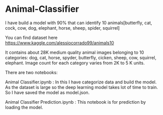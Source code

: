 # Animal-Classifier
I have build a model with 90% that can identify 10 animals[butterfly, cat, cock, cow, dog, elephant, horse, sheep, spider, squirrel] 

You can find dataset here https://www.kaggle.com/alessiocorrado99/animals10

It contains about 28K medium quality animal images belonging to 10 categories: dog, cat, horse, spyder, butterfly, cicken, sheep, cow, squirrel, elephant. Image count for each category varies from 2K to 5 K units.


There are two notebooks:

Animal Classifier.ipynb : In this I have categorize data and build the model. As the dataset is large so the deep learning model takes lot of time to train. So I have saved the model as model.json.

Animal Classifier Prediction.ipynb : This notebook is for prediction by loading the model.
